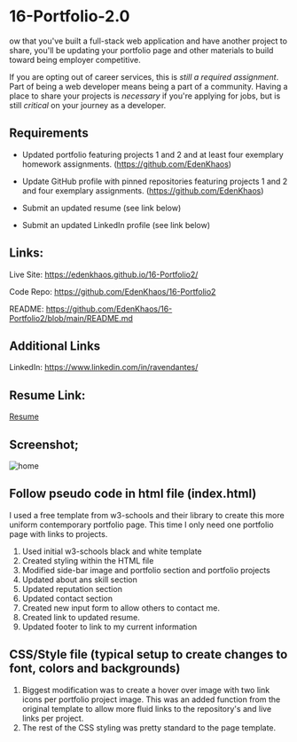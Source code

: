 # 16-Portfolio-2.0
ow that you've built a full-stack web application and have another project to share, you'll be updating your portfolio page and other materials to build toward being employer competitive.

If you are opting out of career services, this is *still a required assignment*. Part of being a web developer means being a part of a community. Having a place to share your projects is *necessary* if you're applying for jobs, but is still *critical* on your journey as a developer.

## Requirements

* Updated portfolio featuring projects 1 and 2 and at least four exemplary homework assignments. (https://github.com/EdenKhaos)

* Update GitHub profile with pinned repositories featuring projects 1 and 2 and four exemplary assignments. (https://github.com/EdenKhaos)

* Submit an updated resume (see link below)

* Submit an updated LinkedIn profile (see link below)

## Links:

Live Site: 
     https://edenkhaos.github.io/16-Portfolio2/
   
Code Repo: 
     https://github.com/EdenKhaos/16-Portfolio2
  
README:
     https://github.com/EdenKhaos/16-Portfolio2/blob/main/README.md


## Additional Links

LinkedIn:
    https://www.linkedin.com/in/ravendantes/

## Resume Link: 
[Resume](https://drive.google.com/file/d/1_PPCD79WoTThKe_K5aL6GPwk97wzwSBU/view?usp=sharing)

## Screenshot;
![home](https://github.com/EdenKhaos/16-Portfolio2/blob/main/assets/images/screenshot.JPG)

## Follow pseudo code in html file (index.html)
I used a free template from w3-schools and their library to create this more uniform contemporary portfolio page. This time I only need one portfolio page with links to projects. 

1. Used initial w3-schools black and white template
2. Created styling within the HTML file
3. Modified side-bar image and portfolio section and portfolio projects
4. Updated about ans skill section
5. Updated reputation section
6. Updated contact section
7. Created new input form to allow others to contact me.
8. Created link to updated resume.
9. Updated footer to link to my current information

## CSS/Style file (typical setup to create changes to font, colors and backgrounds)
1. Biggest modification was to create a hover over image with two link icons per portfolio project image. This was an added function from the original template to allow more fluid links to the repository's and live links per project.
2. The rest of the CSS styling was pretty standard to the page template.